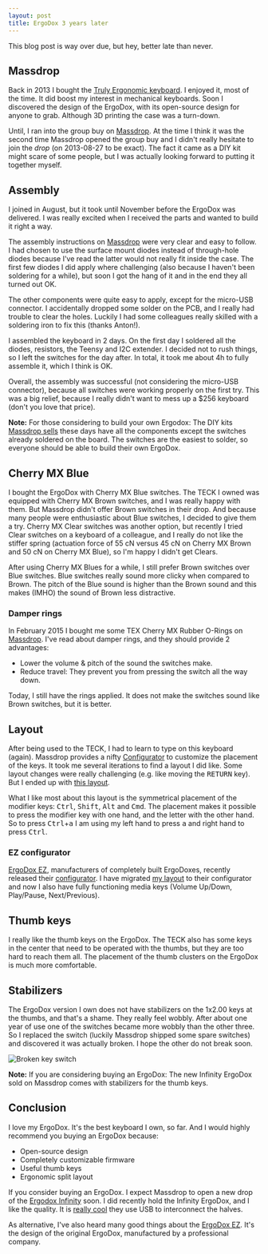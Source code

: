 ```yaml
---
layout: post
title: ErgoDox 3 years later
---
```

This blog post is way over due, but hey, better late than never.

## Massdrop

Back in 2013 I bought the [Truly Ergonomic keyboard][1].
I enjoyed it, most of the time. It did boost my interest in
mechanical keyboards. Soon I discovered the design of the ErgoDox,
with its open-source design for anyone to grab. Although 3D printing
the case was a turn-down.

Until, I ran into the group buy on [Massdrop](https://www.massdrop.com).
At the time I think it was the second time Massdrop opened the
group buy and I didn't really hesitate to join the _drop_ (on
2013-08-27 to be exact). The fact it came as a DIY kit might scare of
some people, but I was actually looking forward to putting it
together myself.

## Assembly

I joined in August, but it took until November before the ErgoDox was
delivered. I was really excited when I received the parts and wanted
to build it right a way.

The assembly instructions on [Massdrop][1] were very clear and easy to
follow. I had chosen to use the surface mount diodes instead of
through-hole diodes because I've read the latter would not really fit
inside the case. The first few diodes I did apply where challenging
(also because I haven't been soldering for a while), but soon I got
the hang of it and in the end they all turned out OK.

The other components were quite easy to apply, except for the
micro-USB connector. I accidentally dropped some solder on the
PCB, and I really had trouble to clear the holes. Luckily I had some
colleagues really skilled with a soldering iron to fix this (thanks
Anton!).

I assembled the keyboard in 2 days. On the first day I soldered all
the diodes, resistors, the Teensy and I2C extender. I decided not to
rush things, so I left the switches for the day after. In total, it
took me about 4h to fully assemble it, which I think is OK.

Overall, the assembly was successful (not considering the micro-USB
connector), because all switches were working properly on the first
try. This was a big relief, because I really didn't want to mess up a
$256 keyboard (don't you love that price).

**Note:** For those considering to build your own Ergodox: The DIY
kits [Massdrop sells][2] these days have all the components except the
switches already soldered on the board. The switches are the easiest
to solder, so everyone should be able to build their own ErgoDox.

[1]: https://keyboard-configurator.massdrop.com/ext/ergodox/assembly.php "ErgoDox Keyboard Assembly Instructions on Massdrop"
[2]: https://www.massdrop.com/buy/infinity-ergodox?referer=J5QZFC&mode=guest_open "Infinity ErgoDox Ergonomic Keyboard Kit"

## Cherry MX Blue

I bought the ErgoDox with Cherry MX Blue switches. The TECK I owned
was equipped with Cherry MX Brown switches, and I was really happy
with them. But Massdrop didn't offer Brown switches in their drop. And
because many people were enthusiastic about Blue switches, I decided
to give them a try. Cherry MX Clear switches was another option, but
recently I tried Clear switches on a keyboard of a colleague, and I
really do not like the stiffer spring (actuation force of 55 cN versus
45 cN on Cherry MX Brown and 50 cN on Cherry MX Blue), so I'm happy I
didn't get Clears.

After using Cherry MX Blues for a while, I still prefer Brown switches
over Blue switches. Blue switches really sound more clicky when
compared to Brown. The pitch of the Blue sound is higher than the
Brown sound and this makes (IMHO) the sound of Brown less distractive.

### Damper rings

In February 2015 I bought me some TEX Cherry MX Rubber O-Rings on
[Massdrop][3]. I've read about damper rings, and they should provide 2
advantages:

 * Lower the volume & pitch of the sound the switches make.
 * Reduce travel: They prevent you from pressing the switch all the
   way down.

Today, I still have the rings applied. It does not make the switches
sound like Brown switches, but it is better.

[3]: https://www.massdrop.com/buy/cherry-mx-rubber-o-rings?referer=J5QZFC "Massdrop Cherry MX Rubber O-Rings group buy"

## Layout

After being used to the TECK, I had to learn to type on this
keyboard (again). Massdrop provides a nifty [Configurator][4] to
customize the placement of the keys. It took me several iterations to
find a layout I did like. Some layout changes were really challenging
(e.g. like moving the <kbd>RETURN</kbd> key). But I ended up
with [this layout][5].

What I like most about this layout is the symmetrical placement of
the modifier keys: <kbd>Ctrl</kbd>, <kbd>Shift</kbd>, <kbd>Alt</kbd>
and <kbd>Cmd</kbd>. The placement makes it possible to press the
modifier key with one hand, and the letter with the other hand. So to
press <kbd>Ctrl</kbd>+<kbd>a</kbd> I am using my left hand to press
<kbd>a</kbd> and right hand to press <kbd>Ctrl</kbd>.

[4]: https://keyboard-configurator.massdrop.com/ext/ergodox "ErgoDox Layout Configurator"
[5]: https://keyboard-configurator.massdrop.com/ext/ergodox/?referer=J5QZFC&hash=999ad39701e308b79cf7b9409e618d87

### EZ configurator

[ErgoDox EZ][6], manufacturers of completely built ErgoDoxes, recently
released their [configurator][7]. I have migrated [my layout][8] to
their configurator and now I also have fully functioning media keys
(Volume Up/Down, Play/Pause, Next/Previous).

[6]: http://ergodox-ez.com/ "ErgoDox EZ"
[7]: http://configure.ergodox-ez.com/ "ErgoDox EZ Configurator"
[8]: http://configure.ergodox-ez.com/keyboard_layouts/kraalq "Toon's layout on ErgoDox EZ Configurator"

## Thumb keys

I really like the thumb keys on the ErgoDox. The TECK also has some
keys in the center that need to be operated with the thumbs, but they
are too hard to reach them all. The placement of the thumb clusters on
the ErgoDox is much more comfortable.

## Stabilizers

The ErgoDox version I own does not have stabilizers on the 1x2.00 keys
at the thumbs, and that's a shame. They really feel wobbly. After
about one year of use one of the switches became more wobbly than the
other three. So I replaced the switch (luckily Massdrop shipped some
spare switches) and discovered it was actually broken. I hope the
other do not break soon.

![Broken key switch](https://c5.staticflickr.com/6/5069/29800553580_70ed0b264b_z.jpg)

**Note:** If you are considering buying an ErgoDox: The new Infinity
ErgoDox sold on Massdrop comes with stabilizers for the thumb keys.

## Conclusion

I love my ErgoDox. It's the best keyboard I own, so far. And I would
highly recommend you buying an ErgoDox because:

 - Open-source design
 - Completely customizable firmware
 - Useful thumb keys
 - Ergonomic split layout

If you consider buying an ErgoDox. I expect Massdrop to open a
new drop of the [Ergodox Infinity][9] soon. I did recently hold the
Infinity ErgoDox, and I like the quality. It is [really cool][10] they
use USB to interconnect the halves.

As alternative, I've also heard many good things about
the [ErgoDox EZ][11]. It's the design of the original ErgoDox,
manufactured by a professional company.

[9]: https://www.massdrop.com/buy/infinity-ergodox?referer=J5QZFC&mode=guest_open "Infinity ErgoDox Ergonomic Keyboard Kit"
[10]: https://input.club/forums/topic/infinity-ergodox-update/#post-692
[11]: http://ergodox-ez.com/ "ErgoDox EZ"
